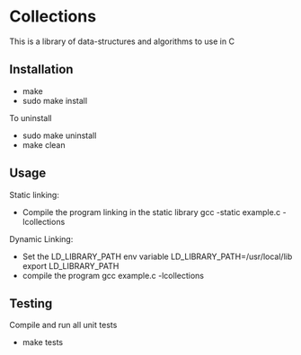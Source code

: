 Collections
===========

This is a library of data-structures and algorithms to use in C

## Installation

* make
* sudo make install

To uninstall
* sudo make uninstall
* make clean

## Usage

Static linking:
* Compile the program linking in the static library
    gcc -static example.c -lcollections

Dynamic Linking:
* Set the LD_LIBRARY_PATH env variable
    LD_LIBRARY_PATH=/usr/local/lib
    export LD_LIBRARY_PATH
* compile the program
    gcc example.c -lcollections


## Testing
Compile and run all unit tests
* make tests

